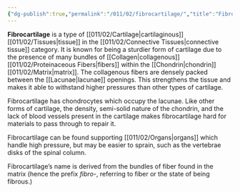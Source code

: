 ```yaml
---
{"dg-publish":true,"permalink":"/011/02/fibrocartilage/","title":"Fibrocartilage","tags":["BIOL422"],"noteIcon":"1","created":"2024-09-26T13:45:04.086-07:00","updated":"2024-10-03T23:21:37.821-07:00"}
---
```


**Fibrocartilage** is a type of [[011/02/Cartilage\|cartilaginous]] [[011/02/Tissues\|tissue]] in the [[011/02/Connective Tissues\|connective tissue]] category. It is known for being a sturdier form of cartilage due to the presence of many bundles of [[Collagen\|collagenous]] [[011/02/Proteinaceous Fibers\|fibers]] within the [[Chondrin\|chondrin]] [[011/02/Matrix\|matrix]]. The collagenous fibers are densely packed between the [[Lacunae\|lacunae]] openings. This strengthens the tissue and makes it able to withstand higher pressures than other types of cartilage.

Fibrocartilage has chondrocytes which occupy the lacunae. Like other forms of cartilage, the density, semi-solid nature of the chondrin, and the lack of blood vessels present in the cartilage makes fibrocartilage hard for materials to pass through to repair it.

Fibrocartilage can be found supporting [[011/02/Organs\|organs]] which handle high pressure, but may be easier to sprain, such as the vertebrae disks of the spinal column.

Fibrocartilage’s name is derived from the bundles of fiber found in the matrix (hence the prefix *fibro-*, referring to fiber or the state of being fibrous.)